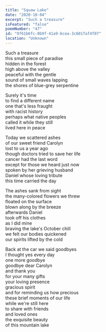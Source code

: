 ```yaml
---
title: "Squaw Lake"
date: "2020-10-04"
excerpt: "Such a treasure"
isFeatured: "false"
poemNumber: "47"
id: "9f61b6fc-0b9f-41a9-bcea-3c601faf4f07"
location: "Unknown"
---
```


Such a treasure  
this small piece of paradise  
hidden in the forest  
high above the valley  
peaceful with the gentle  
sound of small waves lapping  
the shores of blue-grey serpentine

Surely it's time  
to find a different name  
one that's less fraught  
with racist history  
perhaps what native peoples  
called it while they still  
lived here in peace

Today we scattered ashes  
of our sweet friend Carolyn  
lost to us a year ago  
though doctors tried to save her life  
cancer had the last word  
except for those we heard just now  
spoken by her grieving husband  
Daniel whose loving tribute  
this time carried the day

The ashes sank from sight  
the many-colored flowers we threw  
floated on the surface  
blown along by the breeze  
afterwards Daniel  
took off his clothes  
as I did mine  
braving the lake's October chill  
we felt our bodies quickened  
our spirits lifted by the cold

Back at the car we said goodbyes  
I thought yes every day  
one more goodbye  
goodbye dear Carolyn  
and thank you  
for your many gifts  
your loving presence  
gracious spirit  
and for reminding us how precious  
these brief moments of our life  
while we're still here  
to share with friends  
and loved ones  
the exquisite beauty  
of this mountain lake
